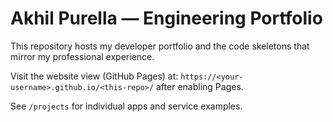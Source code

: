 # Akhil Purella — Engineering Portfolio

This repository hosts my developer portfolio and the code skeletons that mirror my professional experience.

Visit the website view (GitHub Pages) at: `https://<your-username>.github.io/<this-repo>/` after enabling Pages.

See `/projects` for individual apps and service examples.
